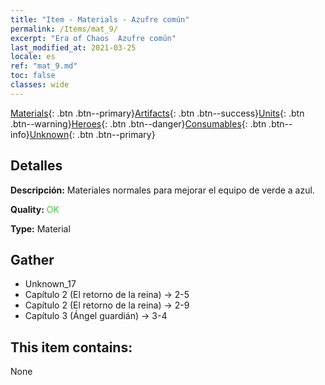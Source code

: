 ```yaml
---
title: "Item - Materials - Azufre común"
permalink: /Items/mat_9/
excerpt: "Era of Chaos  Azufre común"
last_modified_at: 2021-03-25
locale: es
ref: "mat_9.md"
toc: false
classes: wide
---
```

 [Materials](/es/Items/){: .btn .btn--primary}[Artifacts](/es/Items/Artifacts/){: .btn .btn--success}[Units](/es/Items/Units/){: .btn .btn--warning}[Heroes](/es/Items/Heroes/){: .btn .btn--danger}[Consumables](/es/Items/Consumables/){: .btn .btn--info}[Unknown](/es/Items/Unknown/){: .btn .btn--primary}

## Detalles
 **Descripción:** Materiales normales para mejorar el equipo de verde a azul.

 **Quality:** <span style="color: #32CD32">OK</span>

 **Type:** Material

## Gather

*    Unknown_17 
*    Capítulo 2 (El retorno de la reina) -> 2-5 
*    Capítulo 2 (El retorno de la reina) -> 2-9 
*    Capítulo 3 (Ángel guardián) -> 3-4 

## This item contains:

  None

